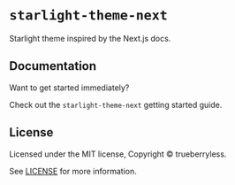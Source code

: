 # `starlight-theme-next`

Starlight theme inspired by the Next.js docs.

## Documentation

Want to get started immediately?

Check out the `starlight-theme-next` getting started guide.

## License

Licensed under the MIT license, Copyright © trueberryless.

See [LICENSE](/LICENSE) for more information.
